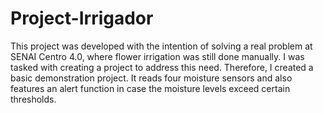 # Project-Irrigador
This project was developed with the intention of solving a real problem at SENAI Centro 4.0, where flower irrigation was still done manually. I was tasked with creating a project to address this need. Therefore, I created a basic demonstration project. It reads four moisture sensors and also features an alert function in case the moisture levels exceed certain thresholds.
